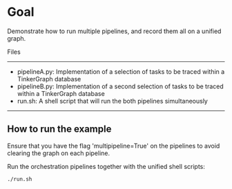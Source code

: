 # Goal

Demonstrate how to run multiple pipelines, and record them all on a unified graph.

Files

---

* pipelineA.py: Implementation of a selection of tasks to be traced within a TinkerGraph database
* pipelineB.py: Implementation of a second selection of tasks to be traced within a TinkerGraph database
* run.sh: A shell script that will run the both pipelines simultaneously
---


## How to run the example

Ensure that you have the flag 'multipipeline=True' on the pipelines to avoid clearing the graph on each pipeline.

Run the orchestration pipelines together with the unified shell scripts:

```bash
./run.sh
```


